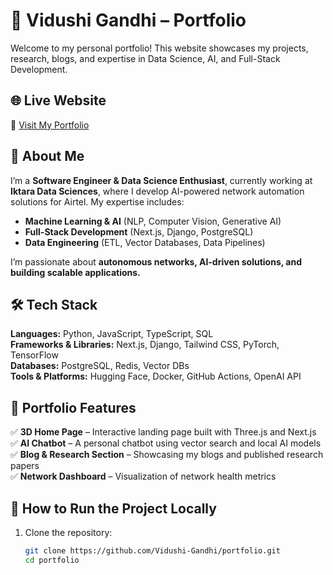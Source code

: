 # 🚀 Vidushi Gandhi – Portfolio  

Welcome to my personal portfolio! This website showcases my projects, research, blogs, and expertise in Data Science, AI, and Full-Stack Development.  

## 🌐 Live Website  
🔗 [Visit My Portfolio](https://vidushigandhi279.vercel.app/)  

## 📌 About Me  
I’m a **Software Engineer & Data Science Enthusiast**, currently working at **Iktara Data Sciences**, where I develop AI-powered network automation solutions for Airtel. My expertise includes:  
- **Machine Learning & AI** (NLP, Computer Vision, Generative AI)  
- **Full-Stack Development** (Next.js, Django, PostgreSQL)  
- **Data Engineering** (ETL, Vector Databases, Data Pipelines)  

I’m passionate about **autonomous networks, AI-driven solutions, and building scalable applications.**  

## 🛠️ Tech Stack  
**Languages:** Python, JavaScript, TypeScript, SQL  
**Frameworks & Libraries:** Next.js, Django, Tailwind CSS, PyTorch, TensorFlow  
**Databases:** PostgreSQL, Redis, Vector DBs  
**Tools & Platforms:** Hugging Face, Docker, GitHub Actions, OpenAI API  

## 📂 Portfolio Features  
✅ **3D Home Page** – Interactive landing page built with Three.js and Next.js  
✅ **AI Chatbot** – A personal chatbot using vector search and local AI models  
✅ **Blog & Research Section** – Showcasing my blogs and published research papers  
✅ **Network Dashboard** – Visualization of network health metrics  

## 🚀 How to Run the Project Locally  

1. Clone the repository:  
   ```bash
   git clone https://github.com/Vidushi-Gandhi/portfolio.git
   cd portfolio
